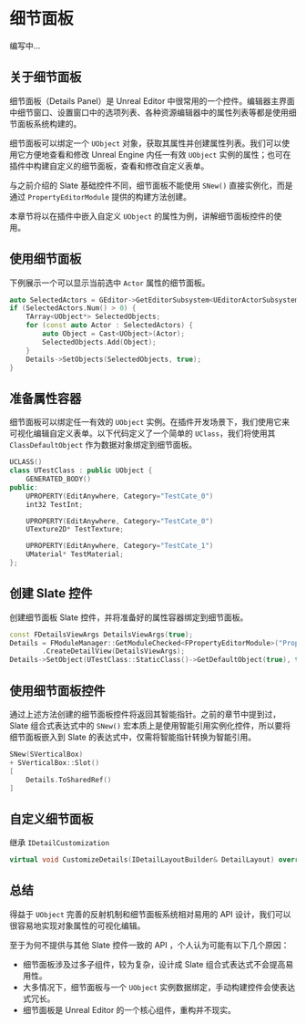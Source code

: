 # 细节面板

编写中...

## 关于细节面板

细节面板（Details Panel）是 Unreal Editor 中很常用的一个控件。编辑器主界面中细节窗口、设置窗口中的选项列表、各种资源编辑器中的属性列表等都是使用细节面板系统构建的。

细节面板可以绑定一个 `UObject` 对象，获取其属性并创建属性列表。我们可以使用它方便地查看和修改 Unreal Engine 内任一有效 `UObject` 实例的属性；也可在插件中构建自定义的细节面板，查看和修改自定义表单。

与之前介绍的 Slate 基础控件不同，细节面板不能使用 `SNew()` 直接实例化，而是通过 `PropertyEditorModule` 提供的构建方法创建。

本章节将以在插件中嵌入自定义 `UObject` 的属性为例，讲解细节面板控件的使用。

## 使用细节面板

下例展示一个可以显示当前选中 `Actor` 属性的细节面板。

```cpp
auto SelectedActors = GEditor->GetEditorSubsystem<UEditorActorSubsystem>()->GetSelectedLevelActors();
if (SelectedActors.Num() > 0) {
    TArray<UObject*> SelectedObjects;
    for (const auto Actor : SelectedActors) {
        auto Object = Cast<UObject>(Actor);
        SelectedObjects.Add(Object);
    }
    Details->SetObjects(SelectedObjects, true);
}
```

## 准备属性容器

细节面板可以绑定任一有效的 `UObject` 实例。在插件开发场景下，我们使用它来可视化编辑自定义表单。以下代码定义了一个简单的 `UClass`，我们将使用其 `ClassDefaultObject` 作为数据对象绑定到细节面板。

```cpp
UCLASS()
class UTestClass : public UObject {
	GENERATED_BODY()
public:
	UPROPERTY(EditAnywhere, Category="TestCate_0")
	int32 TestInt;

	UPROPERTY(EditAnywhere, Category="TestCate_0")
	UTexture2D* TestTexture;

	UPROPERTY(EditAnywhere, Category="TestCate_1")
	UMaterial* TestMaterial;
};
```

## 创建 Slate 控件

创建细节面板 Slate 控件，并将准备好的属性容器绑定到细节面板。

```cpp
const FDetailsViewArgs DetailsViewArgs(true);
Details = FModuleManager::GetModuleChecked<FPropertyEditorModule>("PropertyEditor")
        .CreateDetailView(DetailsViewArgs);
Details->SetObject(UTestClass::StaticClass()->GetDefaultObject(true), true);
```

## 使用细节面板控件

通过上述方法创建的细节面板控件将返回其智能指针。之前的章节中提到过，Slate 组合式表达式中的 `SNew()` 宏本质上是使用智能引用实例化控件，所以要将细节面板嵌入到 Slate 的表达式中，仅需将智能指针转换为智能引用。

```cpp
SNew(SVerticalBox)
+ SVerticalBox::Slot()
[
    Details.ToSharedRef()
]
```

## 自定义细节面板

继承 `IDetailCustomization`

```cpp
virtual void CustomizeDetails(IDetailLayoutBuilder& DetailLayout) override;
```

## 总结

得益于 `UObject` 完善的反射机制和细节面板系统相对易用的 API 设计，我们可以很容易地实现对象属性的可视化编辑。

至于为何不提供与其他 Slate 控件一致的 API ，个人认为可能有以下几个原因：

- 细节面板涉及过多子组件，较为复杂，设计成 Slate 组合式表达式不会提高易用性。
- 大多情况下，细节面板与一个 `UObject` 实例数据绑定，手动构建控件会使表达式冗长。
- 细节面板是 Unreal Editor 的一个核心组件，重构并不现实。
